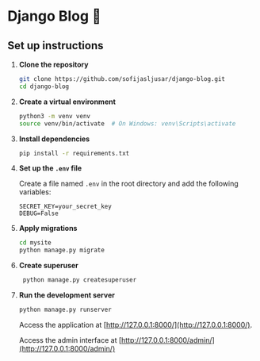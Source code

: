 # Django Blog 🌸

## Set up instructions

1. **Clone the repository**

   ```bash
   git clone https://github.com/sofijasljusar/django-blog.git
   cd django-blog
   ```

2. **Create a virtual environment**

   ```bash
   python3 -m venv venv
   source venv/bin/activate  # On Windows: venv\Scripts\activate
   ```

3. **Install dependencies**

   ```bash
   pip install -r requirements.txt
   ```

4. **Set up the `.env` file**

   Create a file named `.env` in the root directory and add the following variables:

   ```
   SECRET_KEY=your_secret_key
   DEBUG=False
   ```

5. **Apply migrations**
   
   ```bash
   cd mysite
   python manage.py migrate
   ```

7. **Create superuser**

   ```bash
    python manage.py createsuperuser
   ```
   
8. **Run the development server**

   ```bash
   python manage.py runserver
   ```

   Access the application at [http://127.0.0.1:8000/](http://127.0.0.1:8000/).
   
   Access the admin interface at [http://127.0.0.1:8000/admin/](http://127.0.0.1:8000/admin/)

